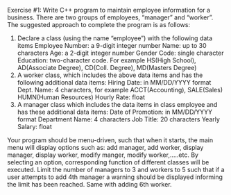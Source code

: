 Exercise #1:
Write C++ program to maintain employee information for a business.  There are two groups of employees, “manager” and “worker”.  The suggested approach to complete the program is as follows: 
1.	Declare a class (using the name “employee”) with the following data items
Employee Number: 	a 9-digit integer number
Name:			up to 30 characters
Age:			a 2-digit integer number
Gender Code:		single character
Education:		two-character code. For example HS(High School),
			AD(Associate Degree), CD(Coll. Degree), MD(Masters Degree)
2.	A worker class, which includes the above data items and has the following additional data items:
Hiring Date: 		in MM/DD/YYYY format
Dept. Name:		4 characters, for example ACCT(Accounting), SALE(Sales)
			HUMN(Human Resources)
Hourly Rate:		float
3.	A manager class which includes the data items in class employee and has these additional data items:
Date of Promotion:	in MM/DD/YYYY format
Department Name:	4 characters
Job Title:		20 characters
Yearly Salary:		float

Your program should be menu-driven, such that when it starts, the main menu will display options such as: add manager, add worker, display manager, display worker, modify manger, modify worker,…..etc.  By selecting an option, corresponding function of different classes will be executed.
Limit the number of managers to 3 and workers to 5 such that if a user attempts to add 4th manager a warning should be displayed informing the limit has been reached.  Same with adding 6th worker.
